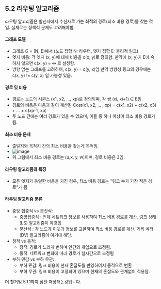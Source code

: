 ## 5.2 라우팅 알고리즘
라우팅 알고리즘은 발신자에서 수신자로 가는 최적의 경로(최소 비용 경로)를 찾는 것임. 실제로는 정책적 문제도 고려해야함.

#### 그래프 모델
- 그래프 G = (N, E)에서 (노드 집합 N: 라우터, 엣지 집합 E: 물리적 링크)
- 엣지 비용: 각 엣지 (x, y)에 대해 비용을 c(x, y)로 정의함. 만약에 (x, y)가 E에 속하지 않으면 c(x, y) = ∞ 로 설정함.
- 방향 없는 그래프를 고려하여, c(x, y) = c(y, x)임 만약 방향성 링크의 경우에는 c(x, y) != c(y, x) 일 가능성 있음.

#### 경로 및 비용
- 경로는 노드의 시퀸스 (x1, x2, ..., xp)로 정의되며, 각 쌍 (xi, xi+1) ∈ E임.
- 경로의 비용은 다음과 같이 계산됨 Cost(x1, x2, ... , xp) = c(x1, x2) + c(x2, x3) + ... + c(xp-1, xp)
- 두 노드 간에는 여러 경로가 있을 수 있으며, 이들 중 하나 이상이 최소 비용 경로가 됨.

#### 최소 비용 문제
- 출발지와 목적지 간의 최소 비용을 찾는게 목적임.
- ![image](https://github.com/user-attachments/assets/d4d6eb7d-789a-4587-b60f-7de3167e9d6a)
- 위 그림에서 최소 비용 경로는 (u,x, y, w)이며, 경로 비용은 3임.

#### 라우팅 알고리즘의 특징
- 모든 엣지가 동일한 비용을 가진 경우, 최소 비용 경로는 "링크 수가 가장 적은 경로"가 됨

#### 라우팅 알고리즘 분류
- 중앙 집중식 vs 분산식:
    - 중앙집중식 : 전체 네트워크 정보를 사용하여 최소 비용 경로를 계산. 링크 상태(LS) 알고리즘이 이것임.
    - 분산식 : 각 노드가 이웃과 정보를 교환하여 최소 비용 경로를 계산. 거리 벡터(DV) 알고리즘이 여기에 해당.
- 정적 vs 동적:
    - 정적: 경로가 느리게 변하며 인간의 개입으로 조정됨.
    - 동적: 네트워크 변화에 따라 경로가 실시간으로 조정됨
- 부하 민감 vs 부하 무관:
    - 부하 민감: 링크 비용이 현재 혼잡도를 반영하여서 동적으로 변환
    - 부하 무관: 링크 비용이 고정되어 있으며 현재의 혼잡도와 관계없이 적용됨.
 
더 할거임 5.1.1까지 잠깐 저장해논겅입ㄴ다.
